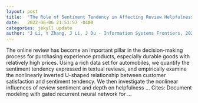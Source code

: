 ```yaml
---
layout: post
title:  "The Role of Sentiment Tendency in Affecting Review Helpfulness for Durable Products: Nonlinearity and Complementarity"
date:   2022-06-06 21:51:57 -0400
categories: jekyll update
author: "J Li, Y Zhang, J Li, J Du - Information Systems Frontiers, 2022"
---
```

The online review has become an important pillar in the decision-making process for purchasing experience products, especially durable goods with relatively high prices. Using a rich data set for automobiles, we quantify the sentiment tendency expressed in textual reviews, and empirically examine the nonlinearly inverted U-shaped relationship between customer satisfaction and sentiment tendency. We then investigate the nonlinear influences of review sentiment and depth on helpfulness …
Cites: ‪Document modeling with gated recurrent neural network for …‬  
